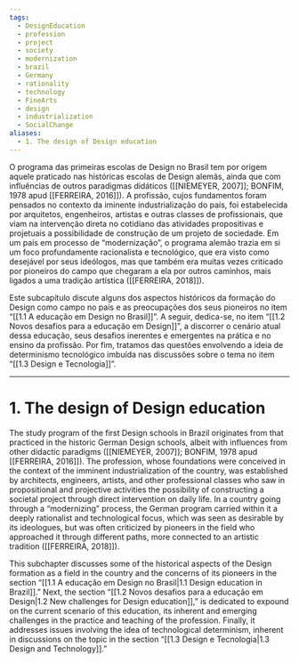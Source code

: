 ```yaml
---
tags:
  - DesignEducation
  - profession
  - project
  - society
  - modernization
  - brazil
  - Germany
  - rationality
  - technology
  - FineArts
  - design
  - industrialization
  - SocialChange
aliases:
  - 1. The design of Design education
---
```

O programa das primeiras escolas de Design no Brasil tem por origem aquele praticado nas históricas escolas de Design alemãs, ainda que com influências de outros paradigmas didáticos ([[NIEMEYER, 2007]]; BONFIM, 1978 apud [[FERREIRA, 2016]]). A profissão, cujos fundamentos foram pensados no contexto da iminente industrialização do país, foi estabelecida por arquitetos, engenheiros, artistas e outras classes de profissionais, que viam na intervenção direta no cotidiano das atividades propositivas e projetuais a possibilidade de construção de um projeto de sociedade. Em um país em processo de “modernização”, o programa alemão trazia em si um foco profundamente racionalista e tecnológico, que era visto como desejável por seus ideólogos, mas que também era muitas vezes criticado por pioneiros do campo que chegaram a ela por outros caminhos, mais ligados a uma tradição artística ([[FERREIRA, 2018]]).

Este subcapítulo discute alguns dos aspectos históricos da formação do Design como campo no país e as preocupações dos seus pioneiros no item “[[1.1 A educação em Design no Brasil]]”. A seguir, dedica-se, no item “[[1.2 Novos desafios para a educação em Design]]”, a discorrer o cenário atual dessa educação, seus desafios inerentes e emergentes na prática e no ensino da profissão. Por fim, tratamos das questões envolvendo a ideia de determinismo tecnológico imbuída nas discussões sobre o tema no item “[[1.3 Design e Tecnologia]]”.

---
# 1. The design of Design education
The study program of the first Design schools in Brazil originates from that practiced in the historic German Design schools, albeit with influences from other didactic paradigms ([[NIEMEYER, 2007]]; BONFIM, 1978 apud [[FERREIRA, 2016]]). The profession, whose foundations were conceived in the context of the imminent industrialization of the country, was established by architects, engineers, artists, and other professional classes who saw in propositional and projective activities the possibility of constructing a societal project through direct intervention on daily life. In a country going through a “modernizing” process, the German program carried within it a deeply rationalist and technological focus, which was seen as desirable by its ideologues, but was often criticized by pioneers in the field who approached it through different paths, more connected to an artistic tradition ([[FERREIRA, 2018]]).

This subchapter discusses some of the historical aspects of the Design formation as a field in the country and the concerns of its pioneers in the section “[[1.1 A educação em Design no Brasil|1.1 Design education in Brazil]].” Next, the section “[[1.2 Novos desafios para a educação em Design|1.2 New challenges for Design education]],” is dedicated to expound on the current scenario of this education, its inherent and emerging challenges in the practice and teaching of the profession. Finally, it addresses issues involving the idea of technological determinism, inherent in discussions on the topic in the section “[[1.3 Design e Tecnologia|1.3 Design and Technology]].”